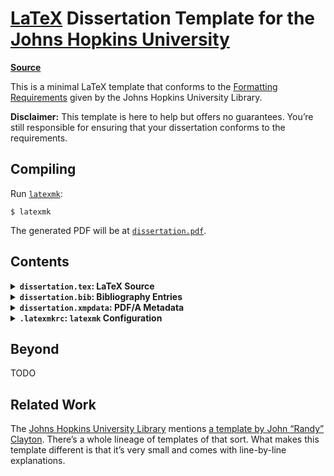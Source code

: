 # [LaTeX](https://www.latex-project.org) Dissertation Template for the [Johns Hopkins University](https://www.jhu.edu)

[**Source**](https://github.com/leafac/latex-dissertation-template-for-the-johns-hopkins-university)

This is a minimal LaTeX template that conforms to the [Formatting Requirements](https://www.library.jhu.edu/library-services/electronic-theses-dissertations/formatting-requirements/) given by the Johns Hopkins University Library.

**Disclaimer:** This template is here to help but offers no guarantees. You’re still responsible for ensuring that your dissertation conforms to the requirements.

## Compiling

Run [`latexmk`](https://ctan.org/pkg/latexmk):

```console
$ latexmk
```

The generated PDF will be at [`dissertation.pdf`](dissertation.pdf).

## Contents

<details>
<summary><strong><code>dissertation.tex</code>: LaTeX Source</strong></summary>

### PDF/A

https://www.pdf-online.com/osa/validate.aspx

</details>

<details>
<summary><strong><code>dissertation.bib</code>: Bibliography Entries</strong></summary>

```bib
@misc{template,
  author = "Leandro Facchinetti",
  title = "{LaTeX} {Dissertation} {Template} for the {Johns} {Hopkins} {University}",
  howpublished = "\url{https://github.com/leafac/latex-dissertation-template-for-the-johns-hopkins-university}",
  note = "Accessed 2020-03-13"
}
```

This is just an example of a bibliography entry. For more on managing a bibliography, refer to the [BibTeX](https://ctan.org/pkg/bibtex) documentation. Or use a citation manager such as [Zotero](https://www.zotero.org) or [BibDesk](https://bibdesk.sourceforge.io), which produce a `.bib` file.

</details>

<details>
<summary><strong><code>dissertation.xmpdata</code>: PDF/A Metadata</strong></summary>

```latex
\Title{!!TODO!!}
\Author{!!TODO!!}
\Language{en-US}
\Keywords{!!TODO!!\sep !!TODO!!\sep ...}
\Subject{!!TODO!!}
```

See [§ PDF/A](#pdf-a). For more options, refer to the documentation of the [`pdfx` package](https://ctan.org/pkg/pdfx).

</details>

<details>
<summary><strong><code>.latexmkrc</code>: <code>latexmk</code> Configuration</strong></summary>

```perl
$pdf_mode = 1;
```

Configure [`latexmk`](https://ctan.org/pkg/latexmk) to produce a PDF using the [`pdflatex`](https://ctan.org/pkg/pdftex) executable, as opposed to producing a DVI using the `latex` executable.

</details>

## Beyond

TODO

## Related Work

The [Johns Hopkins University Library](https://www.library.jhu.edu/library-services/electronic-theses-dissertations/formatting-requirements/) mentions [a template by John “Randy” Clayton](https://github.com/jrclayton/jhu-dissertation-mwe). There’s a whole lineage of templates of that sort. What makes this template different is that it’s very small and comes with line-by-line explanations.
